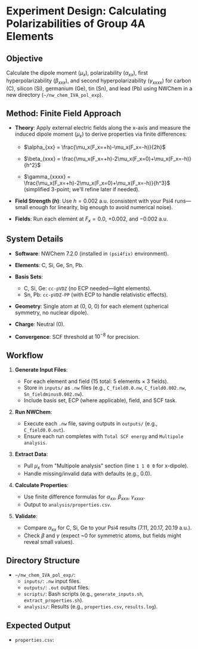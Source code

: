 # Experiment Design: Calculating Polarizabilities of Group 4A Elements

## Objective

Calculate the dipole moment ($\mu_x$), polarizability ($\alpha_{xx}$), first hyperpolarizability ($\beta_{xxx}$), and second hyperpolarizability ($\gamma_{xxxx}$) for carbon (C), silicon (Si), germanium (Ge), tin (Sn), and lead (Pb) using NWChem in a new directory (`~/nw_chem_IVA_pol_exp`).

## Method: Finite Field Approach

- **Theory**: Apply external electric fields along the x-axis and measure the induced dipole moment ($\mu_x$) to derive properties via finite differences:

  - $\alpha_{xx} = \frac{\mu_x(F_x=+h)-\mu_x(F_x=-h)}{2h}$
  
  - $\beta_{xxx} = \frac{\mu_x(F_x=+h)-2\mu_x(F_x=0)+\mu_x(F_x=-h)}{h^2}$
  
  - $\gamma_{xxxx} = \frac{\mu_x(F_x=+h)-2\mu_x(F_x=0)+\mu_x(F_x=-h)}{h^3}$ (simplified 3-point; we'll refine later if needed).

- **Field Strength ($h$)**: Use $h = 0.002$ a.u. (consistent with your Psi4 runs—small enough for linearity, big enough to avoid numerical noise).

- **Fields**: Run each element at $F_x = 0.0$, $+0.002$, and $-0.002$ a.u.

## System Details

- **Software**: NWChem 7.2.0 (installed in `(psi4fix)` environment).

- **Elements**: C, Si, Ge, Sn, Pb.

- **Basis Sets**:
  - C, Si, Ge: `cc-pVDZ` (no ECP needed—light elements).
  - Sn, Pb: `cc-pVDZ-PP` (with ECP to handle relativistic effects).

- **Geometry**: Single atom at (0, 0, 0) for each element (spherical symmetry, no nuclear dipole).

- **Charge**: Neutral (0).

- **Convergence**: SCF threshold at $10^{-8}$ for precision.

## Workflow

1. **Generate Input Files**:
   - For each element and field (15 total: 5 elements × 3 fields).
   - Store in `inputs/` as `.nw` files (e.g., `C_field0.0.nw`, `C_field0.002.nw`, `Sn_fieldminus0.002.nw`).
   - Include basis set, ECP (where applicable), field, and SCF task.

2. **Run NWChem**:
   - Execute each `.nw` file, saving outputs in `outputs/` (e.g., `C_field0.0.out`).
   - Ensure each run completes with `Total SCF energy` and `Multipole analysis`.

3. **Extract Data**:
   - Pull $\mu_x$ from "Multipole analysis" section (line `1 1 0 0` for x-dipole).
   - Handle missing/invalid data with defaults (e.g., 0.0).

4. **Calculate Properties**:
   - Use finite difference formulas for $\alpha_{xx}$, $\beta_{xxx}$, $\gamma_{xxxx}$.
   - Output to `analysis/properties.csv`.

5. **Validate**:
   - Compare $\alpha_{xx}$ for C, Si, Ge to your Psi4 results (7.11, 20.17, 20.19 a.u.).
   - Check $\beta$ and $\gamma$ (expect ~0 for symmetric atoms, but fields might reveal small values).

## Directory Structure

- `~/nw_chem_IVA_pol_exp/`:
  - `inputs/`: `.nw` input files.
  - `outputs/`: `.out` output files.
  - `scripts/`: Bash scripts (e.g., `generate_inputs.sh`, `extract_properties.sh`).
  - `analysis/`: Results (e.g., `properties.csv`, `results.log`).

## Expected Output

- `properties.csv`:
